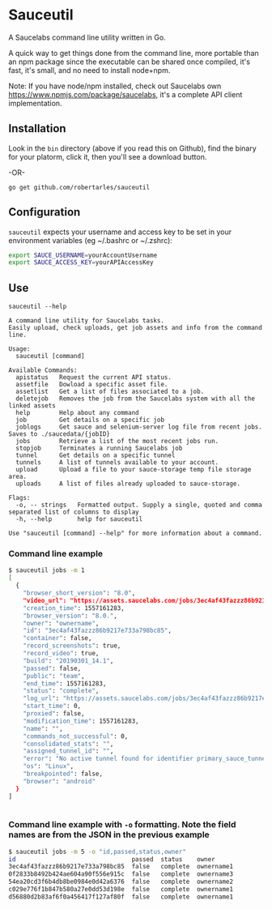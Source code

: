 # Sauceutil

A Saucelabs command line utility written in Go.

A quick way to get things done from the command line, more portable than an npm package since the executable can be shared once compiled, it's fast, it's small, and no need to install node+npm.

Note: If you have node/npm installed, check out Saucelabs own https://www.npmjs.com/package/saucelabs, it's a complete API client implementation.

## Installation

Look in the `bin` directory (above if you read this on Github), find the binary for your platorm, click it, then you'll see a download button.

-OR-

`go get github.com/robertarles/sauceutil`

## Configuration

`sauceutil` expects your username and access key to be set in your environment variables (eg ~/.bashrc or ~/.zshrc):

``` bash
export SAUCE_USERNAME=yourAccountUsername
export SAUCE_ACCESS_KEY=yourAPIAccessKey
```

## Use

`sauceutil --help`

``` text
A command line utility for Saucelabs tasks.
Easily upload, check uploads, get job assets and info from the command line.

Usage:
  sauceutil [command]

Available Commands:
  apistatus   Request the current API status.
  assetfile   Dowload a specific asset file.
  assetlist   Get a list of files associated to a job.
  deletejob   Removes the job from the Saucelabs system with all the linked assets
  help        Help about any command
  job         Get details on a specific job
  joblogs     Get sauce and selenium-server log file from recent jobs. Saves to ./saucedata/{jobID}
  jobs        Retrieve a list of the most recent jobs run.
  stopjob     Terminates a running Saucelabs job
  tunnel      Get details on a specific tunnel
  tunnels     A list of tunnels available to your account.
  upload      Upload a file to your sauce-storage temp file storage area.
  uploads     A list of files already uploaded to sauce-storage.

Flags:
  -o, -- strings   Formatted output. Supply a single, quoted and comma separated list of columns to display
  -h, --help       help for sauceutil

Use "sauceutil [command] --help" for more information about a command.

```

### Command line example

``` bash
$ sauceutil jobs -m 1
[
  {
    "browser_short_version": "8.0",
    "video_url": "https://assets.saucelabs.com/jobs/3ec4af43fazzz86b9217e733a798bc85/video.flv",
    "creation_time": 1557161283,
    "browser_version": "8.0.",
    "owner": "ownername",
    "id": "3ec4af43fazzz86b9217e733a798bc85",
    "container": false,
    "record_screenshots": true,
    "record_video": true,
    "build": "20190301_14.1",
    "passed": false,
    "public": "team",
    "end_time": 1557161283,
    "status": "complete",
    "log_url": "https://assets.saucelabs.com/jobs/3ec4af43fazzz86b9217e733a798bc85/selenium-server.log",
    "start_time": 0,
    "proxied": false,
    "modification_time": 1557161283,
    "name": "",
    "commands_not_successful": 0,
    "consolidated_stats": "",
    "assigned_tunnel_id": "",
    "error": "No active tunnel found for identifier primary_sauce_tunnel",
    "os": "Linux",
    "breakpointed": false,
    "browser": "android"
  }
]
  
```

### Command line example with `-o` formatting. Note the field names are from the JSON in the previous example

``` bash
$ sauceutil jobs -m 5 -o "id,passed,status,owner"
id                                passed  status    owner
3ec4af43fazzz86b9217e733a798bc85  false   complete  ownername1  
0f2833b8492b424ae604a90f556e915c  false   complete  ownername3  
54ea20cd3f6b4db8be0984e0d42a6376  false   complete  ownername2  
c029e776f1b847b580a27e0dd53d198e  false   complete  ownername1  
d56880d2b83af6f0a456417f127af80f  false   complete  ownername1
```
